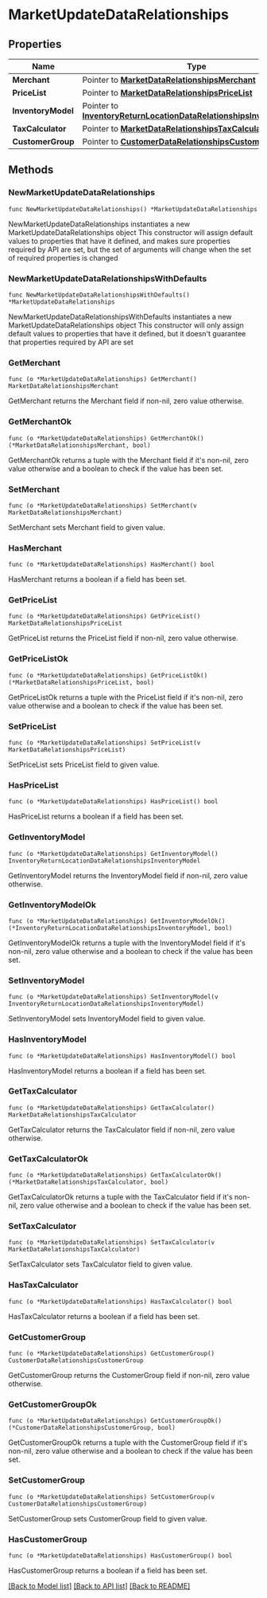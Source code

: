 # MarketUpdateDataRelationships

## Properties

Name | Type | Description | Notes
------------ | ------------- | ------------- | -------------
**Merchant** | Pointer to [**MarketDataRelationshipsMerchant**](MarketDataRelationshipsMerchant.md) |  | [optional] 
**PriceList** | Pointer to [**MarketDataRelationshipsPriceList**](MarketDataRelationshipsPriceList.md) |  | [optional] 
**InventoryModel** | Pointer to [**InventoryReturnLocationDataRelationshipsInventoryModel**](InventoryReturnLocationDataRelationshipsInventoryModel.md) |  | [optional] 
**TaxCalculator** | Pointer to [**MarketDataRelationshipsTaxCalculator**](MarketDataRelationshipsTaxCalculator.md) |  | [optional] 
**CustomerGroup** | Pointer to [**CustomerDataRelationshipsCustomerGroup**](CustomerDataRelationshipsCustomerGroup.md) |  | [optional] 

## Methods

### NewMarketUpdateDataRelationships

`func NewMarketUpdateDataRelationships() *MarketUpdateDataRelationships`

NewMarketUpdateDataRelationships instantiates a new MarketUpdateDataRelationships object
This constructor will assign default values to properties that have it defined,
and makes sure properties required by API are set, but the set of arguments
will change when the set of required properties is changed

### NewMarketUpdateDataRelationshipsWithDefaults

`func NewMarketUpdateDataRelationshipsWithDefaults() *MarketUpdateDataRelationships`

NewMarketUpdateDataRelationshipsWithDefaults instantiates a new MarketUpdateDataRelationships object
This constructor will only assign default values to properties that have it defined,
but it doesn't guarantee that properties required by API are set

### GetMerchant

`func (o *MarketUpdateDataRelationships) GetMerchant() MarketDataRelationshipsMerchant`

GetMerchant returns the Merchant field if non-nil, zero value otherwise.

### GetMerchantOk

`func (o *MarketUpdateDataRelationships) GetMerchantOk() (*MarketDataRelationshipsMerchant, bool)`

GetMerchantOk returns a tuple with the Merchant field if it's non-nil, zero value otherwise
and a boolean to check if the value has been set.

### SetMerchant

`func (o *MarketUpdateDataRelationships) SetMerchant(v MarketDataRelationshipsMerchant)`

SetMerchant sets Merchant field to given value.

### HasMerchant

`func (o *MarketUpdateDataRelationships) HasMerchant() bool`

HasMerchant returns a boolean if a field has been set.

### GetPriceList

`func (o *MarketUpdateDataRelationships) GetPriceList() MarketDataRelationshipsPriceList`

GetPriceList returns the PriceList field if non-nil, zero value otherwise.

### GetPriceListOk

`func (o *MarketUpdateDataRelationships) GetPriceListOk() (*MarketDataRelationshipsPriceList, bool)`

GetPriceListOk returns a tuple with the PriceList field if it's non-nil, zero value otherwise
and a boolean to check if the value has been set.

### SetPriceList

`func (o *MarketUpdateDataRelationships) SetPriceList(v MarketDataRelationshipsPriceList)`

SetPriceList sets PriceList field to given value.

### HasPriceList

`func (o *MarketUpdateDataRelationships) HasPriceList() bool`

HasPriceList returns a boolean if a field has been set.

### GetInventoryModel

`func (o *MarketUpdateDataRelationships) GetInventoryModel() InventoryReturnLocationDataRelationshipsInventoryModel`

GetInventoryModel returns the InventoryModel field if non-nil, zero value otherwise.

### GetInventoryModelOk

`func (o *MarketUpdateDataRelationships) GetInventoryModelOk() (*InventoryReturnLocationDataRelationshipsInventoryModel, bool)`

GetInventoryModelOk returns a tuple with the InventoryModel field if it's non-nil, zero value otherwise
and a boolean to check if the value has been set.

### SetInventoryModel

`func (o *MarketUpdateDataRelationships) SetInventoryModel(v InventoryReturnLocationDataRelationshipsInventoryModel)`

SetInventoryModel sets InventoryModel field to given value.

### HasInventoryModel

`func (o *MarketUpdateDataRelationships) HasInventoryModel() bool`

HasInventoryModel returns a boolean if a field has been set.

### GetTaxCalculator

`func (o *MarketUpdateDataRelationships) GetTaxCalculator() MarketDataRelationshipsTaxCalculator`

GetTaxCalculator returns the TaxCalculator field if non-nil, zero value otherwise.

### GetTaxCalculatorOk

`func (o *MarketUpdateDataRelationships) GetTaxCalculatorOk() (*MarketDataRelationshipsTaxCalculator, bool)`

GetTaxCalculatorOk returns a tuple with the TaxCalculator field if it's non-nil, zero value otherwise
and a boolean to check if the value has been set.

### SetTaxCalculator

`func (o *MarketUpdateDataRelationships) SetTaxCalculator(v MarketDataRelationshipsTaxCalculator)`

SetTaxCalculator sets TaxCalculator field to given value.

### HasTaxCalculator

`func (o *MarketUpdateDataRelationships) HasTaxCalculator() bool`

HasTaxCalculator returns a boolean if a field has been set.

### GetCustomerGroup

`func (o *MarketUpdateDataRelationships) GetCustomerGroup() CustomerDataRelationshipsCustomerGroup`

GetCustomerGroup returns the CustomerGroup field if non-nil, zero value otherwise.

### GetCustomerGroupOk

`func (o *MarketUpdateDataRelationships) GetCustomerGroupOk() (*CustomerDataRelationshipsCustomerGroup, bool)`

GetCustomerGroupOk returns a tuple with the CustomerGroup field if it's non-nil, zero value otherwise
and a boolean to check if the value has been set.

### SetCustomerGroup

`func (o *MarketUpdateDataRelationships) SetCustomerGroup(v CustomerDataRelationshipsCustomerGroup)`

SetCustomerGroup sets CustomerGroup field to given value.

### HasCustomerGroup

`func (o *MarketUpdateDataRelationships) HasCustomerGroup() bool`

HasCustomerGroup returns a boolean if a field has been set.


[[Back to Model list]](../README.md#documentation-for-models) [[Back to API list]](../README.md#documentation-for-api-endpoints) [[Back to README]](../README.md)


